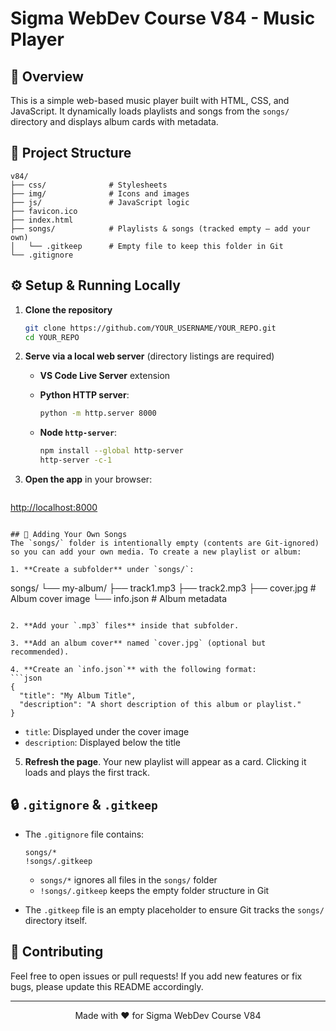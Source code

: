 # Sigma WebDev Course V84 - Music Player

## 🚀 Overview

This is a simple web-based music player built with HTML, CSS, and JavaScript. It dynamically loads playlists and songs from the `songs/` directory and displays album cards with metadata.

## 📁 Project Structure

```
v84/
├── css/              # Stylesheets
├── img/              # Icons and images
├── js/               # JavaScript logic
├── favicon.ico
├── index.html
├── songs/            # Playlists & songs (tracked empty – add your own)
│   └── .gitkeep      # Empty file to keep this folder in Git
└── .gitignore
```

## ⚙️ Setup & Running Locally

1. **Clone the repository**

   ```bash
   git clone https://github.com/YOUR_USERNAME/YOUR_REPO.git
   cd YOUR_REPO
   ```

2. **Serve via a local web server** (directory listings are required)

   * **VS Code Live Server** extension
   * **Python HTTP server**:

     ```bash
     python -m http.server 8000
     ```
   * **Node `http-server`**:

     ```bash
     npm install --global http-server
     http-server -c-1
     ```

3. **Open the app** in your browser:

   ```
   ```

[http://localhost:8000](http://localhost:8000)

```

## 🎵 Adding Your Own Songs
The `songs/` folder is intentionally empty (contents are Git‑ignored) so you can add your own media. To create a new playlist or album:

1. **Create a subfolder** under `songs/`:
```

songs/
└── my-album/
├── track1.mp3
├── track2.mp3
├── cover.jpg        # Album cover image
└── info.json        # Album metadata

````

2. **Add your `.mp3` files** inside that subfolder.

3. **Add an album cover** named `cover.jpg` (optional but recommended).

4. **Create an `info.json`** with the following format:
```json
{
  "title": "My Album Title",
  "description": "A short description of this album or playlist."
}
````

* `title`: Displayed under the cover image
* `description`: Displayed below the title

5. **Refresh the page**. Your new playlist will appear as a card. Clicking it loads and plays the first track.

## 🔒 `.gitignore` & `.gitkeep`

* The `.gitignore` file contains:

  ```gitignore
  songs/*
  !songs/.gitkeep
  ```

  * `songs/*` ignores all files in the `songs/` folder
  * `!songs/.gitkeep` keeps the empty folder structure in Git

* The `.gitkeep` file is an empty placeholder to ensure Git tracks the `songs/` directory itself.

## 📝 Contributing

Feel free to open issues or pull requests! If you add new features or fix bugs, please update this README accordingly.

---

<p align="center">Made with ❤️ for Sigma WebDev Course V84</p>
